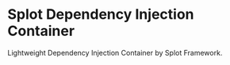 Splot Dependency Injection Container
============

Lightweight Dependency Injection Container by Splot Framework.